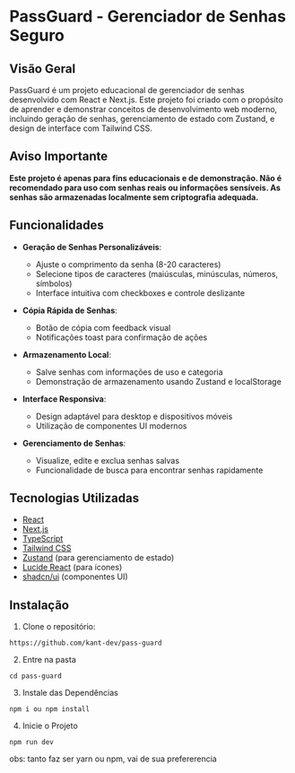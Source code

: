 # PassGuard - Gerenciador de Senhas Seguro

## Visão Geral

PassGuard é um projeto educacional de gerenciador de senhas desenvolvido com React e Next.js. Este projeto foi criado com o propósito de aprender e demonstrar conceitos de desenvolvimento web moderno, incluindo geração de senhas, gerenciamento de estado com Zustand, e design de interface com Tailwind CSS.

## Aviso Importante

**Este projeto é apenas para fins educacionais e de demonstração. Não é recomendado para uso com senhas reais ou informações sensíveis. As senhas são armazenadas localmente sem criptografia adequada.**

## Funcionalidades

- **Geração de Senhas Personalizáveis**: 
  - Ajuste o comprimento da senha (8-20 caracteres)
  - Selecione tipos de caracteres (maiúsculas, minúsculas, números, símbolos)
  - Interface intuitiva com checkboxes e controle deslizante

- **Cópia Rápida de Senhas**:
  - Botão de cópia com feedback visual
  - Notificações toast para confirmação de ações

- **Armazenamento Local**:
  - Salve senhas com informações de uso e categoria
  - Demonstração de armazenamento usando Zustand e localStorage

- **Interface Responsiva**:
  - Design adaptável para desktop e dispositivos móveis
  - Utilização de componentes UI modernos

- **Gerenciamento de Senhas**:
  - Visualize, edite e exclua senhas salvas
  - Funcionalidade de busca para encontrar senhas rapidamente

## Tecnologias Utilizadas

- [React](https://reactjs.org/)
- [Next.js](https://nextjs.org/)
- [TypeScript](https://www.typescriptlang.org/)
- [Tailwind CSS](https://tailwindcss.com/)
- [Zustand](https://github.com/pmndrs/zustand) (para gerenciamento de estado)
- [Lucide React](https://lucide.dev/) (para ícones)
- [shadcn/ui](https://ui.shadcn.com/) (componentes UI)

## Instalação

1. Clone o repositório:

```
https://github.com/kant-dev/pass-guard
```
2. Entre na pasta
```
cd pass-guard
```
3. Instale das Dependências
```
npm i ou npm install
```
4. Inicie o Projeto
```
npm run dev
```

obs: tanto faz ser yarn ou npm, vai de sua prefererencia
